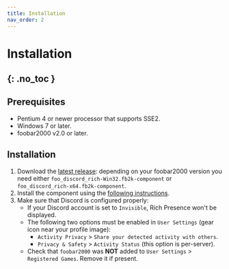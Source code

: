 ```yaml
---
title: Installation
nav_order: 2
---
```


# Installation
{: .no_toc }
---
## Prerequisites

 - Pentium 4 or newer processor that supports SSE2.
 - Windows 7 or later.
 - foobar2000 v2.0 or later.

## Installation

1. Download the [latest release](https://github.com/TheQwertiest/foo_discord_rich/releases/latest): depending on your foobar2000 version you need either `foo_discord_rich-Win32.fb2k-component` or `foo_discord_rich-x64.fb2k-component`.
1. Install the component using the [following instructions](http://wiki.hydrogenaud.io/index.php?title=Foobar2000:How_to_install_a_component).
1. Make sure that Discord is configured properly:
    * If your Discord account is set to `Invisible`, Rich Presence won't be displayed.
    * The following two options must be enabled in `User Settings` (gear icon near your profile image):
        * `Activity Privacy` > `Share your detected activity with others`.
        * `Privacy & Safety` > `Activity Status` (this option is per-server).
    * Check that `foobar2000` was **NOT** added to `User Settings` > `Registered Games`. Remove it if present.

